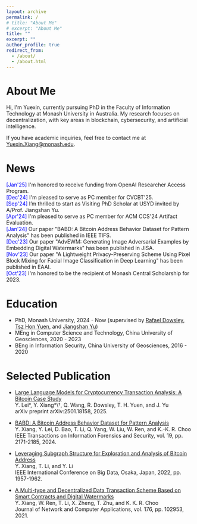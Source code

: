 ```yaml
---
layout: archive
permalink: /
# title: "About Me"
# excerpt: "About Me"
title: ""
excerpt: ""
author_profile: true
redirect_from: 
  - /about/
  - /about.html
---
```


About Me
======
Hi, I'm Yuexin, currently pursuing PhD in the Faculty of Information Technology at Monash University in Australia. My research focuses on decentralization, with key areas in blockchain, cybersecurity, and artificial intelligence.

If you have academic inquiries, feel free to contact me at <a style="text-decoration: none">Yuexin.Xiang@monash.edu</a>.

News
======
<ul class="list__news" style="list-style: none; padding-left: 0;">
  <li><span style="color: blue;">[Jan'25]</span> I'm honored to receive funding from OpenAI Researcher Access Program. </li>
  <li><span style="color: blue;">[Dec'24]</span> I'm pleased to serve as PC member for CVCBT'25.</li>
  <li><span style="color: blue;">[Sep'24]</span> I’m thrilled to start as Visiting PhD Scholar at USYD invited by A/Prof. Jiangshan Yu.</li>
  <li><span style="color: blue;">[Apr'24]</span> I'm pleased to serve as PC member for ACM CCS'24 Artifact Evaluation.</li>
  <li><span style="color: blue;">[Jan'24]</span> Our paper "BABD: A Bitcoin Address Behavior Dataset for Pattern Analysis" has been published in IEEE TIFS.</li>
  <li><span style="color: blue;">[Dec'23]</span> Our paper "AdvEWM: Generating Image Adversarial Examples by Embedding Digital Watermarks" has been published in JISA.</li>
  <li><span style="color: blue;">[Nov'23]</span> Our paper "A Lightweight Privacy-Preserving Scheme Using Pixel Block Mixing for Facial Image Classification in Deep Learning" has been published in EAAI.</li>
  <li><span style="color: blue;">[Oct'23]</span> I'm honored to be the recipient of Monash Central Scholarship for 2023.</li>
</ul>

Education
======
* PhD, Monash University, 2024 - Now (supervised by [Rafael Dowsley](https://dowsley.net), [Tsz Hon Yuen](https://thyuen.github.io), and [Jiangshan Yu](https://jiangshanyu.github.io/))
* MEng in Computer Science and Technology, China University of Geosciences, 2020 - 2023
* BEng in Information Security, China University of Geosciences, 2016 - 2020
 
Selected Publication
======
* [Large Language Models for Cryptocurrency Transaction Analysis: A Bitcoin Case Study](https://arxiv.org/abs/2501.18158)<br />
  Y. Lei\*, Y. Xiang\*\†, Q. Wang, R. Dowsley, T. H. Yuen, and J. Yu<br />
  arXiv preprint arXiv:2501.18158, 2025.<br />
  
* [BABD: A Bitcoin Address Behavior Dataset for Pattern Analysis](https://doi.org/10.1109/TIFS.2023.3347894)<br />
  Y. Xiang, Y. Lei, D. Bao, T. Li, Q. Yang, W. Liu, W. Ren, and K.-K. R. Choo<br />
  IEEE Transactions on Information Forensics and Security, vol. 19, pp. 2171-2185, 2024.<br />
  
* [Leveraging Subgraph Structure for Exploration and Analysis of Bitcoin Address](https://doi.org/10.1109/BigData55660.2022.10020980)<br />
  Y. Xiang, T. Li, and Y. Li<br />
  IEEE International Conference on Big Data, Osaka, Japan, 2022, pp. 1957-1962.<br />

* [A Multi-type and Decentralized Data Transaction Scheme Based on Smart Contracts and Digital Watermarks](https://doi.org/10.1016/j.jnca.2020.102953)<br />
  Y. Xiang, W. Ren, T. Li, X. Zheng, T. Zhu, and K. K. R. Choo<br />
  Journal of Network and Computer Applications, vol. 176, pp. 102953, 2021.<br />



